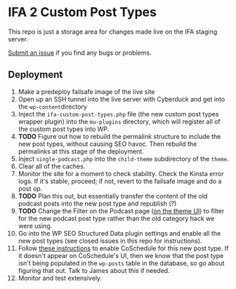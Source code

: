 # IFA 2 Custom Post Types 

This repo is just a storage area for changes made live on the IFA staging server.

[Submit an issue](https://github.com/mgwedd/ifa2-post-types/issues) if you find any bugs or problems. 

## Deployment
1. Make a predeploy failsafe image of the live site
2. Open up an SSH tunnel into the live server with Cyberduck and get into the `wp-content`directory
3. Inject the `ifa-custom-post-types.php` file (the new custom post types wrapper plugin) into the `mu-plugins` directory, which will register all of the custom post types into WP. 
4. **TODO** Figure out how to rebuild the permalink structure to include the new post types, without causing SEO havoc. Then rebuild the permalinks at this stage of the deployment. 
5. Inject `single-podcast.php` into the `child-theme` subdirectory of the `theme`. 
6. Clear all of the caches. 
7. Monitor the site for a moment to check stability. Check the Kinsta error logs. If it's stable, proceed; if not, revert to the failsafe image and do a post op.
8. **TODO** Plan this out, but essentially transfer the content of the old podcast posts into the new post type and republish (?)
9. **TODO** Change the Filter on the Podcast page ([on the theme UI](https://imgur.com/a/kjuG7Wg)) to filter for the new podcast post type rather than the old category hack we were using. 
10. Go into the WP SEO Structured Data plugin settings and enable all the new post types (see closed issues in this repo for instructions).
11. Follow [these instructions](https://help.coschedule.com/hc/en-us/articles/215858037-Using-Custom-Post-TypesThe) to enable CoSchedule for this new post type. If it doesn't appear on CoSchedule's UI, then we know that the post type isn't being populated in the `wp-posts` table in the database, so go about figuring that out. Talk to James about this if needed. 
10. Monitor and test extensively. 
